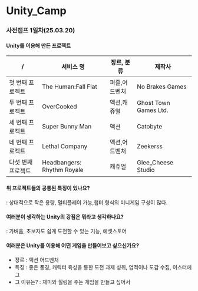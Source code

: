 # Unity_Camp

### 사전캠프 1일차(25.03.20)
#### Unity를 이용해 만든 프로젝트<br>
/ | 서비스 명 | 장르, 분류 | 제작사
-|-|-|-
첫 번째 프로젝트 |The Human:Fall Flat| 퍼즐,어드벤처 |No Brakes Games|
두 번째 프로젝트 |OverCooked|액션,캐쥬얼|Ghost Town Games Ltd.|
세 번째 프로젝트 |Super Bunny Man |액션|Catobyte|
네 번째 프로젝트 |Lethal Company |액션,어드벤처|Zeekerss|
다섯 번째 프로젝트 |Headbangers: Rhythm Royale|캐쥬얼|Glee_Cheese Studio|
#### 위 프로젝트들의 공통된 특징이 있나요?<br>
: 상대적으로 작은 용량, 멀티플레이 가능,챕터 형식의 미니게임 구성이 많다. <br>
#### 여러분이 생각하는 Unity의 강점은 뭐라고 생각하나요?<br>
: 가벼움, 초보자도 쉽게 도전할 수 있는 기능, 에셋스토어 <br>
#### 여러분은 Unity를 이용해 어떤 게임을 만들어보고 싶으신가요?<br>
* 장르 : 액션 어드벤처<br>
* 특징 : 좋은 풍경, 캐릭터 육성을 통한 도전 과제 성취, 업적이나 도감 수집, 이스터에그 <br>
* 그 이유는? : 재미와 힐링을 주는 게임을 만들고 싶어서 <br>


